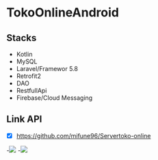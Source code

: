 # TokoOnlineAndroid

## Stacks

- Kotlin
- MySQL
- Laravel/Framewor 5.8
- Retrofit2
- DAO
- RestfullApi
- Firebase/Cloud Messaging

## Link API

- [x] https://github.com/mifune96/Servertoko-online


-![](https://media3.giphy.com/media/fG55bmOGuPeJPt7agl/giphy.gif?cid=790b7611bee88cf97d8eb4ebc33f7848850d904f901c69be&rid=giphy.gif&ct=g)
-![](https://media0.giphy.com/media/42SAehFCNDf1ubaMb9/giphy.gif?cid=790b761168651c48dfcc54844ed2cd6b6801facb567c8f09&rid=giphy.gif&ct=g)

